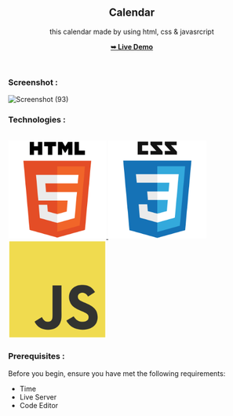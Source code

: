  <div align="center">

  <br />

  <h2 align="center">Calendar</h2>

  this calendar made by using html, css & javasrcript 

  <a href="https://650453041737d416dbad897b--startling-praline-63bde7.netlify.app/"><strong>➥ Live Demo</strong></a>
</div>

<br />

### Screenshot :

![Screenshot (93)](https://github.com/RushiCoder/Calendar/assets/114005115/9f623b0f-86e8-4bf9-b9e9-25ff6f6601cb)



### Technologies :
<br/>
<a href="https://www.w3.org/html/" target="_blank" rel="noreferrer" > <img src="https://raw.githubusercontent.com/devicons/devicon/master/icons/html5/html5-original-wordmark.svg" alt="html5" width="200" height="200" /> </a>
<a href="https://www.w3schools.com/css/" target="_blank" rel="noreferrer" > <img src="https://raw.githubusercontent.com/devicons/devicon/master/icons/css3/css3-original-wordmark.svg" alt="css3" width="200" height="200" /> </a>
 <a href="https://developer.mozilla.org/en-US/docs/Web/JavaScript" target="_blank" rel="noreferrer"> <img src="https://raw.githubusercontent.com/devicons/devicon/master/icons/javascript/javascript-original.svg" alt="javascript" width="200" height="200"/> </a> 
 


### Prerequisites :

Before you begin, ensure you have met the following requirements:

* Time
* Live Server
* Code Editor



